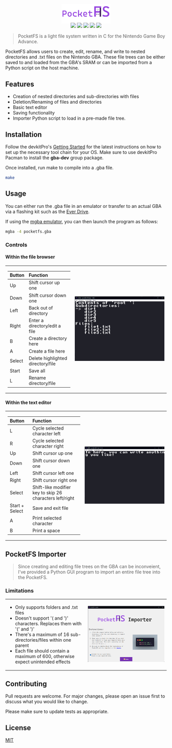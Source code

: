 
<p align="center" style="margin-bottom: -20px;">
<img src="./assets/logo.png" width="30%">
</p>
<p align="center">
    <img src="https://img.shields.io/badge/version-0.6.0-blue" />
    <img src="https://img.shields.io/badge/License-MIT-yellow" />
    <img src="https://img.shields.io/badge/Platform-GBA-green" />
    <img src="https://img.shields.io/badge/Language-C-orange" />
    <img src="https://img.shields.io/badge/Contributors-1-blueviolet" />
</p>

> PocketFS is a light file system written in C for the Nintendo Game Boy Advance.

PocketFS allows users to create, edit, rename, and write to nested directories and .txt files on the Nintendo GBA. These file trees can be either saved to and loaded from the GBA's SRAM or can be imported from a Python script on the host machine.

## Features
- Creation of nested directories and sub-directories with files
- Deletion/Renaming of files and directories
- Basic text editor
- Saving functionality
- Importer Python script to load in a pre-made file tree.

## Installation

Follow the devkitPro's [Getting Started](https://devkitpro.org/wiki/Getting_Started) for the latest instructions on how to set up the necessary tool chain for your OS. Make sure to use devkitPro Pacman to install the **gba-dev** group package.

Once installed, run make to compile into a .gba file.

```bash
make
```

## Usage
You can either run the .gba file in an emulator or transfer to an actual GBA via a flashing kit such as the [Ever Drive](https://krikzz.com/our-products/cartridges/everdrive-gba-mini.html).

If using the [mgba emulator](https://mgba.io/downloads.html), you can then launch the program as follows:

```bash
mgba -4 pocketfs.gba
```

### Controls

<h4>Within the file browser</h4>
    
<table> <tr> <td style="text-align:left;"> <table> <thead> <tr> <th>Button</th> <th>Function</th> </tr> </thead> <tbody> <tr> <td>Up</td> <td>Shift cursor up one</td> </tr> <tr> <td>Down</td> <td>Shift cursor down one</td> </tr> <tr> <td>Left</td> <td>Back out of directory</td> </tr> <tr> <td>Right</td> <td>Enter a directory/edit a file</td> </tr> <tr> <td>B</td> <td>Create a directory here</td> </tr> <tr> <td>A</td> <td>Create a file here</td> </tr> <tr> <td>Select</td> <td>Delete highlighted directory/file</td> </tr> <tr> <td>Start</td> <td>Save all</td> </tr> <tr> <td>L</td> <td>Rename directory/file</td> </tr> </tbody> </table> </td> <td> <img src="./assets/fs demo.png" width="100%"> </td> </tr></table>

<h4>Within the text editor</h4>

<table> <tr> <td style="text-align:left;"> <table> <thead> <tr> <th>Button</th> <th>Function</th> </tr> </thead> <tbody> <tr> <td>L</td> <td>Cycle selected character left</td> </tr> <tr> <td>R</td> <td>Cycle selected character right</td> </tr> <tr> <td>Up</td> <td>Shift cursor up one</td> </tr> <tr> <td>Down</td> <td>Shift cursor down one</td> </tr> <tr> <td>Left</td> <td>Shift cursor left one</td> </tr> <tr> <td>Right</td> <td>Shift cursor right one</td> </tr> <tr> <td>Select</td> <td>Shift-like modifier key to skip 26 characters left/right</td> </tr> <tr> <td>Start + Select</td> <td>Save and exit file</td> </tr> <tr> <td>A</td> <td>Print selected character</td> </tr> <tr> <td>B</td> <td>Print a space</td> </tr> </tbody> </table> </td> <td> <img src="./assets/text editor demo.png" width="100%"> </td> </tr></table>

## PocketFS Importer

> Since creating and editing file trees on the GBA can be inconveient, I've provided a Python GUI program to import an entire file tree into the PocketFS.



### Limitations

<table> <tr> <td style="text-align:left;"> <ul> <li style="text-align:left;">Only supports folders and .txt files</li> <li style="text-align:left;">Doesn't support '( and ')' characters. Replaces them with '&#40;' and '&#41;'</li> <li style="text-align:left;">There's a maximum of 16 sub-directories/files within one parent</li> <li style="text-align:left;">Each file should contain a maximum of 600, otherwise expect unintended effects</li> </ul> </td> <td> <img src="./assets/importer demo.png" width="100%"> </td> </tr></table>

## Contributing

Pull requests are welcome. For major changes, please open an issue first
to discuss what you would like to change.

Please make sure to update tests as appropriate.

## License

[MIT](https://choosealicense.com/licenses/mit/)
